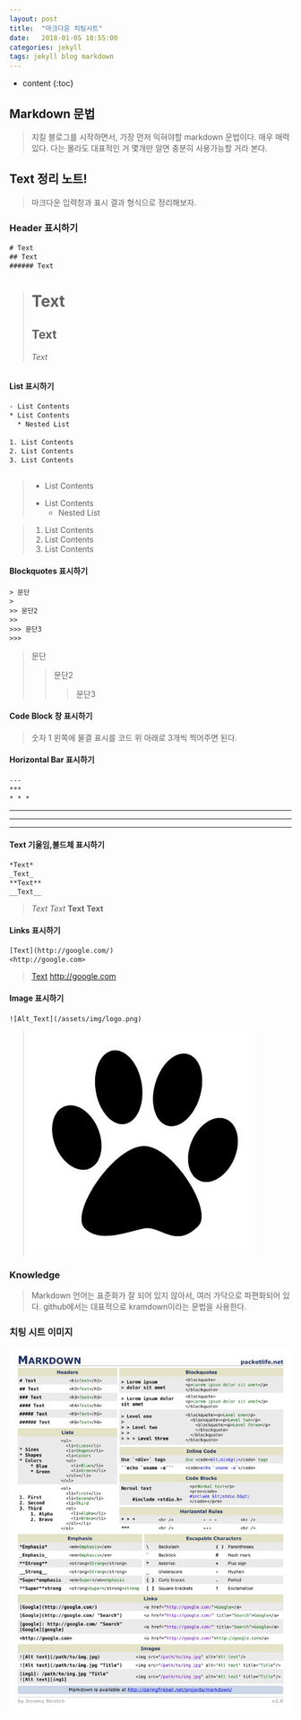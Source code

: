 ```yaml
---
layout: post
title:  "마크다운 치팅시트"
date:   2018-01-05 10:55:00
categories: jekyll
tags: jekyll blog markdown
---
```


* content
{:toc}

## Markdown 문법
> 지킬 블로그를 시작하면서, 가장 먼저 익혀야할 markdown 문법이다. 매우 매력있다.
다는 몰라도 대표적인 거 몇개만 알면 충분히 사용가능할 거라 본다.

## Text 정리 노트!

> 마크다운 입력창과 표시 결과 형식으로 정리해보자.

### Header 표시하기

```
# Text
## Text
###### Text
```
> # Text
> ## Text
> ###### Text

#### List 표시하기

```
- List Contents
* List Contents
  * Nested List
  
1. List Contents
2. List Contents
3. List Contents
  
```
> - List Contents
> * List Contents
>   * Nested List

> 1. List Contents
> 2. List Contents
> 3. List Contents

#### Blockquotes 표시하기

```
> 문단
>
>> 문단2
>>
>>> 문단3
>>>
```
> 문단
>
>> 문단2
>>
>>> 문단3
>>>

#### Code Block 창 표시하기

> 숫자 1 왼쪽에 물결 표시를 코드 위 아래로 3개씩 찍어주면 된다.

#### Horizontal Bar 표시하기

```
---
***
* * *
```
---
***
* * *

#### Text 기울임,볼드체 표시하기
```
*Text*
_Text_
**Text**
__Text__
```
> *Text*
> _Text_
> **Text**
> __Text__

#### Links 표시하기
```
[Text](http://google.com/)
<http://google.com>
```
> [Text](http://google.com/)
> <http://google.com>

#### Image 표시하기
```
![Alt_Text](/assets/img/logo.png)
```
> ![Alt_Text](/assets/img/logo.png)

### Knowledge
> Markdown 언어는 표준화가 잘 되어 있지 않아서, 여러 가닥으로 파편화되어 있다. github에서는 대표적으로 kramdown이라는 문법을 사용한다.

### 치팅 시트 이미지
![마크다운치팅시트](/assets/img/Markdown.jpg) 
